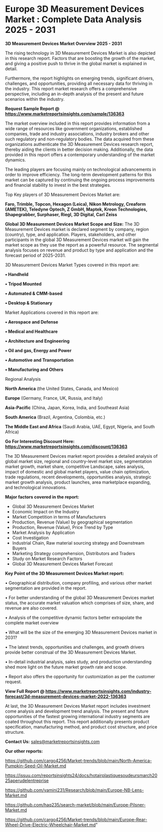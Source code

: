 # Europe 3D Measurement Devices Market : Complete Data Analysis 2025 - 2031

<Strong> 3D Measurement Devices Market Overview 2025 - 2031</strong>

The rising technology in 3D Measurement Devices Market is also depicted in this research report. Factors that are boosting the growth of the market, and giving a positive push to thrive in the global market is explained in detail.

Furthermore, the report highlights on emerging trends, significant drivers, challenges, and opportunities, providing all necessary data for thriving in the industry. This report market research offers a comprehensive perspective, including an in-depth analysis of the present and future scenarios within the industry.

<strong>Request Sample Report @ <a href=https://www.marketreportsinsights.com/sample/136363>https://www.marketreportsinsights.com/sample/136363</a></strong>

The market overview included in this report provides information from a wide range of resources like government organizations, established companies, trade and industry associations, industry brokers and other such regulatory and non-regulatory bodies. The data acquired from these organizations authenticate the 3D Measurement Devices research report, thereby aiding the clients in better decision making. Additionally, the data provided in this report offers a contemporary understanding of the market dynamics.

The leading players are focusing mainly on technological advancements in order to improve efficiency. The long-term development patterns for this market can be captured by continuing the ongoing process improvements and financial stability to invest in the best strategies.

Top Key players of 3D Measurement Devices Market are:

<strong>Faro, Trimble, Topcon, Hexagon (Leica), Nikon Metrology, Creaform (AMETEK), Teledyne Optech, Z GmbH, Maptek, Kreon Technologies, Shapegrabber, Surphaser, Riegl, 3D Digital, Carl Zeiss</strong>

<strong><b>Global 3D Measurement Devices Market Scope and Size:</b></strong>
The 3D Measurement Devices market is declared segment by company, region (country), type, and application. Players, stakeholders, and other participants in the global 3D Measurement Devices market will gain the market scope as they use the report as a powerful resource. The segmental analysis focuses on revenue and product by type and application and the forecast period of 2025-2031.

3D Measurement Devices Market Types covered in this report are:

<strong>• Handheld

• Tripod Mounted

• Automated & CMM-based

• Desktop & Stationary</strong>

Market Applications covered in this report are:

<strong>• Aerospace and Defense

• Medical and Healthcare

• Architecture and Engineering

• Oil and gas, Energy and Power

• Automotive and Transportation

• Manufacturing and Others</strong> 

Regional Analysis

<strong>North America</strong> (the United States, Canada, and Mexico)

<strong>Europe</strong> (Germany, France, UK, Russia, and Italy)

<strong>Asia-Pacific</strong> (China, Japan, Korea, India, and Southeast Asia)

<strong>South America</strong> (Brazil, Argentina, Colombia, etc.)

<strong>The Middle East and Africa</strong> (Saudi Arabia, UAE, Egypt, Nigeria, and South Africa)

<strong>Go For Interesting Discount Here: <a href=https://www.marketreportsinsights.com/discount/136363>https://www.marketreportsinsights.com/discount/136363</a></strong>

The 3D Measurement Devices market report provides a detailed analysis of global market size, regional and country-level market size, segmentation market growth, market share, competitive Landscape, sales analysis, impact of domestic and global market players, value chain optimization, trade regulations, recent developments, opportunities analysis, strategic market growth analysis, product launches, area marketplace expanding, and technological innovations.

<strong><b>Major factors covered in the report:</b></strong>
<ul>
  <li>Global 3D Measurement Devices Market </li>
  <li>Economic Impact on the Industry</li>
  <li>Market Competition in terms of Manufacturers</li>
  <li>Production, Revenue (Value) by geographical segmentation</li>
  <li>Production, Revenue (Value), Price Trend by Type</li>
  <li>Market Analysis by Application</li>
  <li>Cost Investigation</li>
  <li>Industrial Chain, Raw material sourcing strategy and Downstream Buyers</li>
  <li>Marketing Strategy comprehension, Distributors and Traders</li>
  <li>Study on Market Research Factors</li>
  <li>Global 3D Measurement Devices Market Forecast</li>
</ul>

<strong><b>Key Point of the 3D Measurement Devices Market report:</b></strong>

• Geographical distribution, company profiling, and various other market segmentation are provided in the report.

• For better understanding of the global 3D Measurement Devices market status, the accurate market valuation which comprises of size, share, and revenue are also covered.

• Analysis of the competitive dynamic factors better extrapolate the complete market overview

• What will be the size of the emerging 3D Measurement Devices market in 2031?

• The latest trends, opportunities and challenges, and growth drivers provide better construal of the 3D Measurement Devices Market.

• In-detail industrial analysis, sales study, and production understanding shed more light on the future market growth rate and scope.

• Report also offers the opportunity for customization as per the customer request.

<strong><b>View Full Report @ <a href=https://www.marketreportsinsights.com/industry-forecast/3d-measurement-devices-market-2022-136363>https://www.marketreportsinsights.com/industry-forecast/3d-measurement-devices-market-2022-136363</a></b></strong>


At last, the 3D Measurement Devices Market report includes investment come analysis and development trend analysis. The present and future opportunities of the fastest growing international industry segments are coated throughout this report. This report additionally presents product specification, manufacturing method, and product cost structure, and price structure.

<strong>Contact Us:</strong>
sales@marketreportsinsights.com

<strong>Our other reports:</strong>

<a href=https://github.com/cargo4256/Market-trends/blob/main/North-America-Pumpkin-Seed-Oil-Market.md>https://github.com/cargo4256/Market-trends/blob/main/North-America-Pumpkin-Seed-Oil-Market.md</a>

<a href=https://issuu.com/reportsinsights24/docs/hotairplastiquesoudeursmarch2025aperudelentreprise>https://issuu.com/reportsinsights24/docs/hotairplastiquesoudeursmarch2025aperudelentreprise</a>

<a href=https://github.com/yamini231/Research/blob/main/Europe-NB-Lens-Market.md>https://github.com/yamini231/Research/blob/main/Europe-NB-Lens-Market.md</a>

<a href=https://github.com/haq235/search-market/blob/main/Europe-Pilsner-Market.md>https://github.com/haq235/search-market/blob/main/Europe-Pilsner-Market.md</a>

<a href=https://github.com/cargo4256/Market-trends/blob/main/Europe-Rear-Wheel-Drive-Electric-Wheelchair-Market.md>https://github.com/cargo4256/Market-trends/blob/main/Europe-Rear-Wheel-Drive-Electric-Wheelchair-Market.md</a>"
